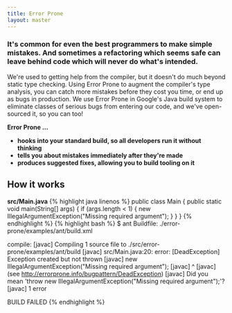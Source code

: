 ```yaml
---
title: Error Prone
layout: master
---
```


### It's common for even the best programmers to make simple mistakes. And sometimes a refactoring which seems safe can leave behind code which will never do what's intended.

We're used to getting help from the compiler, but it doesn't do much beyond static type checking. Using Error Prone to augment the compiler's type analysis, you can catch more mistakes before they cost you time, or end up as bugs in production. We use Error Prone in Google's Java build system to eliminate classes of serious bugs from entering our code, and we've open-sourced it, so you can too!

__Error Prone ...__

* __hooks into your standard build, so all developers run it without thinking__
* __tells you about mistakes immediately after they're made__
* __produces suggested fixes, allowing you to build tooling on it__

## How it works
__src/Main.java__
{% highlight java linenos %}
public class Main {
  public static void main(String[] args) {
    if (args.length < 1) {
      new IllegalArgumentException("Missing required argument");
    }
  }
}
{% endhighlight %}
{% highlight bash %}
$ ant
Buildfile: ./error-prone/examples/ant/build.xml

compile:
    [javac] Compiling 1 source file to ./src/error-prone/examples/ant/build
    [javac] src/Main.java:20: error: [DeadException] Exception created but not thrown
    [javac]       new IllegalArgumentException("Missing required argument");
    [javac]       ^
    [javac]     (see http://errorprone.info/bugpattern/DeadException)
    [javac]   Did you mean 'throw new IllegalArgumentException("Missing required argument");'?
    [javac] 1 error

BUILD FAILED
{% endhighlight %}
